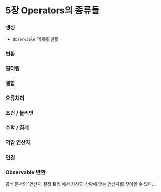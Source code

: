 # 5장 Operators의 종류들

### 생성

- `Observable` 객체를 만듦

### 변환

### 필터링

### 결합

### 오류처리

### 조건 / 불리언

### 수학 / 집계

### 역압 연산자

### 연결

### Observable 변환

공식 문서의 '연산자 결정 트리'에서 자신의 상황에 맞는 연산자를 찾아볼 수 있다...